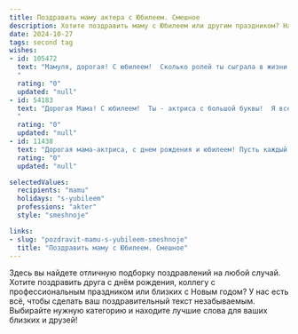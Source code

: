 ```yaml
---
title: Поздравить маму актера с Юбилеем. Смешное
description: Хотите поздравить маму с Юбилеем или другим праздником? Наш ИИ создаст незабываемое поздравление, а вы обязательно выделитесь среди других.  
date: 2024-10-27
tags: second tag
wishes:
- id: 105472
  text: "Мамуля, дорогая! С юбилеем!  Сколько ролей ты сыграла в жизни –  от  \"Строгой, но справедливой мамаши\" до \"Вечно молодой красотки\"!  Надеюсь,  роль \"Бабушки-сказочницы\" тебя ещё ждёт, но пока  – давай  продолжим наслаждаться твоим блестящим исполнением роли \"Лучшей мамы на свете\"!  Пусть аплодисменты не смолкают,  букеты не вянут, а жизнь играет яркими красками!  С юбилеем, звезда нашей семьи!
  "
  rating: "0"
  updated: "null"
- id: 54183
  text: "Дорогая Мама! С юбилеем!  Ты - актриса с большой буквы!  Я всегда подозревал, что ты играешь роль идеальной мамы, а вот теперь, глядя на тебя, понимаю: твоя роль - самая настоящая, самая талантливая, самая любимая!
  "
  rating: "0"
  updated: "null"
- id: 11438
  text: "Дорогая мама-актриса, с днем рождения и юбилеем! Пусть каждый твой день будет как лучшая сцена – полна эмоций, смеха и неожиданных поворотов. Ты не только мама, но и звезда, которая сверкает даже на самой маленькой сцене. Пусть твои роли будут всегда яркими, а жизнь – непрерывным спектаклем, где ты – главная героиня! Смех, здоровье и много радостных моментов в твоем юбилейном году!"
  rating: "0"
  updated: "null"

selectedValues:
  recipients: "mamu"
  holidays: "s-yubileem"
  professions: "akter"
  style: "smeshnoje"

links:
- slug: "pozdravit-mamu-s-yubileem-smeshnoje"
  title: "Поздравить маму с Юбилеем. Смешное"
---
```


Здесь вы найдете отличную подборку поздравлений на любой случай.
Хотите поздравить друга с днём рождения, коллегу с профессиональным праздником или близких с Новым годом? У нас есть всё, чтобы сделать ваш поздравительный текст незабываемым. Выбирайте нужную категорию и находите лучшие слова для ваших близких и друзей!
